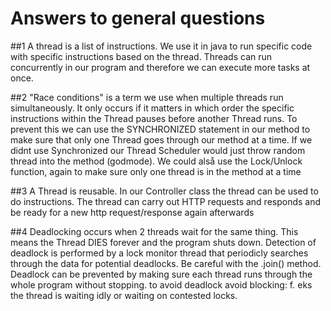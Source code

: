 # Answers to general questions

##1
A thread is a list of instructions. We use it in java to run specific code with specific instructions based on the thread.
Threads can run concurrently in our program and therefore we can execute more tasks at once.

##2
"Race conditions" is a term we use when multiple threads run simultaneously. It only occurs if it matters in which order the specific
instructions within the Thread pauses before another Thread runs. To prevent this we can use the SYNCHRONIZED statement in our method
to make sure that only one Thread goes through our method at a time. If we didnt use Synchronized our Thread Scheduler would just
throw random thread into the method (godmode). We could alså use the Lock/Unlock function, again to make sure only one thread
is in the method at a time

##3
A Thread is reusable. In our Controller class the thread can be used to do instructions. The thread can carry out HTTP requests and responds and be ready for a new http request/response again afterwards

##4
Deadlocking occurs when 2 threads wait for the same thing. This means the Thread DIES forever and the program shuts down. 
Detection of deadlock is performed by a lock monitor thread that periodicly searches through the data for potential deadlocks.
Be careful with the .join() method. Deadlock can be prevented by making sure each thread runs through the whole program without stopping.
to avoid deadlock avoid blocking: f. eks the thread is waiting idly or waiting on contested locks.
